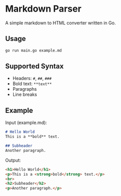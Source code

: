 # Markdown Parser

A simple markdown to HTML converter written in Go.

## Usage

```bash
go run main.go example.md
```

## Supported Syntax

- Headers: `#`, `##`, `###`
- Bold text: `**text**`
- Paragraphs
- Line breaks

## Example

Input (example.md):
```markdown
# Hello World
This is a **bold** text.

## Subheader
Another paragraph.
```

Output:
```html
<h1>Hello World</h1>
<p>This is a <strong>bold</strong> text.</p>
<br>
<h2>Subheader</h2>
<p>Another paragraph.</p>
```